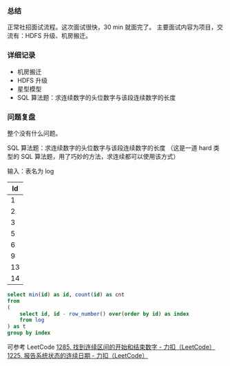### 总结
正常社招面试流程。这次面试很快，30 min 就面完了。
主要面试内容为项目，交流有：HDFS 升级、机房搬迁。

### 详细记录
- 机房搬迁
- HDFS 升级
- 星型模型
- SQL 算法题：求连续数字的头位数字与该段连续数字的长度

### 问题复盘
整个没有什么问题。

SQL 算法题：求连续数字的头位数字与该段连续数字的长度 （这是一道 hard 类型的 SQL 算法题，用了巧妙的方法，求连续都可以使用该方式）

输入：表名为 log

| Id  |
| --- |
| 1   |
| 2   |
| 3   |
| 5   |
| 6   |
| 9   |
| 13  |
| 14  |

```sql
select min(id) as id, count(id) as cnt
from
(
	select id, id - row_number() over(order by id) as index
	from log
) as t
group by index
```

可参考 LeetCode 
[1285. 找到连续区间的开始和结束数字 - 力扣（LeetCode）](https://leetcode.cn/problems/find-the-start-and-end-number-of-continuous-ranges/description/?envType=study-plan-v2&envId=sql-premium-50)
[1225. 报告系统状态的连续日期 - 力扣（LeetCode）](https://leetcode.cn/problems/report-contiguous-dates/description/?envType=study-plan-v2&envId=sql-premium-50)
